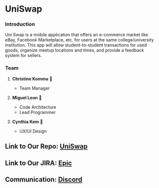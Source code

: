 # UniSwap

### Introduction
  Uni Swap is a mobile application that offers an e-commerce market like eBay, Facebook Marketplace, etc. for users at the same college/university institution. This app will allow student-to-student transactions for used goods, organize meetup locations and times, and provide a feedback system for sellers.

### Team

1. **Christine Kommu** :lollipop:
    * Team Manager

1. **Miguel Leon** :ghost:
    * Code Architecture
    * Lead Programmer

1. **Cynthia Kem** :dumpling:
    * UX/UI Design

## Link to Our Repo: [UniSwap](https://github.com/MiguelL1304/UniSwap.git)

## Link to Our JIRA: [Epic](https://jira.ggc.edu/projects/SDII24/issues/SDII24-8?filter=allopenissues)

## Communication: [Discord](https://discord.gg/vTHar55mdF)